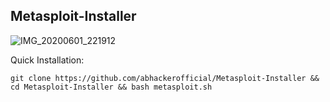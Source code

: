 ## Metasploit-Installer
![IMG_20200601_221912](https://user-images.githubusercontent.com/63346676/83432120-05393780-a456-11ea-9cf9-f3c265033110.jpg)


Quick Installation:
```
git clone https://github.com/abhackerofficial/Metasploit-Installer && cd Metasploit-Installer && bash metasploit.sh
```
